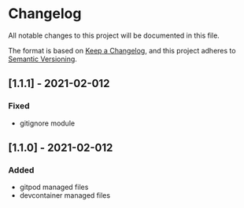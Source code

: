 # Changelog
All notable changes to this project will be documented in this file.

The format is based on [Keep a Changelog](https://keepachangelog.com/en/1.0.0/),
and this project adheres to [Semantic Versioning](https://semver.org/spec/v2.0.0.html).

## [1.1.1] - 2021-02-012
### Fixed
- gitignore module
## [1.1.0] - 2021-02-012
### Added
- gitpod managed files
- devcontainer managed files

